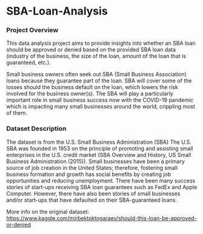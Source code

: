 # SBA-Loan-Analysis

### Project Overview
This data analysis project aims to provide insights into whether an SBA loan should be approved or denied based on the provided SBA loan data (industry of the business, the size of the loan, amount of the loan that is guaranteed, etc.).

Small business owners often seek out SBA (Small Business Association) loans because they guarantee part of the loan. SBA will cover some of the losses should the business default on the loan, which lowers the risk involved for the business owner(s). The SBA will play a particularly important role in small business success now with the COVID-19 pandemic which is impacting many small businesses around the world, crippling most of them.

### Dataset Description
The dataset is from the U.S. Small Business Administration (SBA) The U.S. SBA was founded in 1953 on the principle of promoting and assisting small enterprises in the U.S. credit market (SBA Overview and History, US Small Business Administration (2015)). Small businesses have been a primary source of job creation in the United States; therefore, fostering small business formation and growth has social benefits by creating job opportunities and reducing unemployment. There have been many success stories of start-ups receiving SBA loan guarantees such as FedEx and Apple Computer. However, there have also been stories of small businesses and/or start-ups that have defaulted on their SBA-guaranteed loans.

More info on the original dataset: https://www.kaggle.com/mirbektoktogaraev/should-this-loan-be-approved-or-denied

